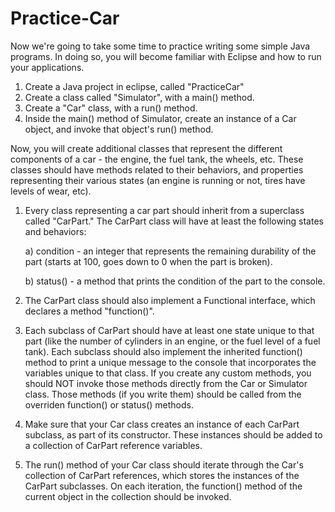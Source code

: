 # Practice-Car

Now we're going to take some time to practice writing some simple Java programs. In doing so, you will become familiar with Eclipse and how to run your applications.

1) Create a Java project in eclipse, called "PracticeCar"
2) Create a class called "Simulator", with a main() method.
3) Create a "Car" class, with a run() method.
4) Inside the main() method of Simulator, create an instance of a Car object, and invoke that object's run() method.

Now, you will create additional classes that represent the different components of a car - the engine, the fuel tank, the wheels, etc. These classes should have methods related to their behaviors, and properties representing their various states (an engine is running or not, tires have levels of wear, etc).

1) Every class representing a car part should inherit from a superclass called "CarPart." The CarPart class will have at least the following states and behaviors:

    a) condition - an integer that represents the remaining durability of the part (starts at 100, goes down to 0 when the part is broken).
    
    b) status() - a method that prints the condition of the part to the console.
    
2) The CarPart class should also implement a Functional interface, which declares a method "function()".
3) Each subclass of CarPart should have at least one state unique to that part (like the number of cylinders in an engine, or the fuel level of a fuel tank). Each subclass should also implement the inherited function() method to print a unique message to the console that incorporates the variables unique to that class. If you create any custom methods, you should NOT invoke those methods directly from the Car or Simulator class. Those methods (if you write them) should be called from the overriden function() or status() methods.
4) Make sure that your Car class creates an instance of each CarPart subclass, as part of its constructor. These instances should be added to a collection of CarPart reference variables.
5) The run() method of your Car class should iterate through the Car's collection of CarPart references, which stores the instances of the CarPart subclasses. On each iteration, the function() method of the current object in the collection should be invoked.
